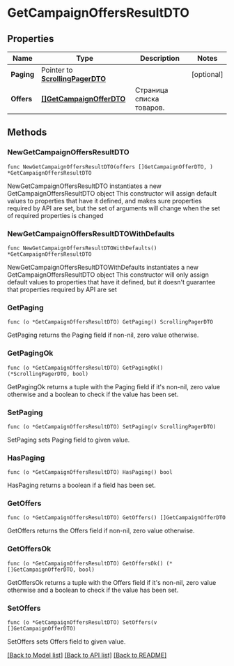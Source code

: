 # GetCampaignOffersResultDTO

## Properties

Name | Type | Description | Notes
------------ | ------------- | ------------- | -------------
**Paging** | Pointer to [**ScrollingPagerDTO**](ScrollingPagerDTO.md) |  | [optional] 
**Offers** | [**[]GetCampaignOfferDTO**](GetCampaignOfferDTO.md) | Страница списка товаров. | 

## Methods

### NewGetCampaignOffersResultDTO

`func NewGetCampaignOffersResultDTO(offers []GetCampaignOfferDTO, ) *GetCampaignOffersResultDTO`

NewGetCampaignOffersResultDTO instantiates a new GetCampaignOffersResultDTO object
This constructor will assign default values to properties that have it defined,
and makes sure properties required by API are set, but the set of arguments
will change when the set of required properties is changed

### NewGetCampaignOffersResultDTOWithDefaults

`func NewGetCampaignOffersResultDTOWithDefaults() *GetCampaignOffersResultDTO`

NewGetCampaignOffersResultDTOWithDefaults instantiates a new GetCampaignOffersResultDTO object
This constructor will only assign default values to properties that have it defined,
but it doesn't guarantee that properties required by API are set

### GetPaging

`func (o *GetCampaignOffersResultDTO) GetPaging() ScrollingPagerDTO`

GetPaging returns the Paging field if non-nil, zero value otherwise.

### GetPagingOk

`func (o *GetCampaignOffersResultDTO) GetPagingOk() (*ScrollingPagerDTO, bool)`

GetPagingOk returns a tuple with the Paging field if it's non-nil, zero value otherwise
and a boolean to check if the value has been set.

### SetPaging

`func (o *GetCampaignOffersResultDTO) SetPaging(v ScrollingPagerDTO)`

SetPaging sets Paging field to given value.

### HasPaging

`func (o *GetCampaignOffersResultDTO) HasPaging() bool`

HasPaging returns a boolean if a field has been set.

### GetOffers

`func (o *GetCampaignOffersResultDTO) GetOffers() []GetCampaignOfferDTO`

GetOffers returns the Offers field if non-nil, zero value otherwise.

### GetOffersOk

`func (o *GetCampaignOffersResultDTO) GetOffersOk() (*[]GetCampaignOfferDTO, bool)`

GetOffersOk returns a tuple with the Offers field if it's non-nil, zero value otherwise
and a boolean to check if the value has been set.

### SetOffers

`func (o *GetCampaignOffersResultDTO) SetOffers(v []GetCampaignOfferDTO)`

SetOffers sets Offers field to given value.



[[Back to Model list]](../README.md#documentation-for-models) [[Back to API list]](../README.md#documentation-for-api-endpoints) [[Back to README]](../README.md)


